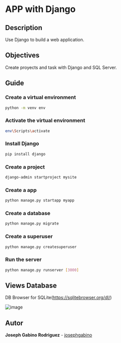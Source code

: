# APP with Django

## Description
Use Django to build a web application.

## Objectives
Create proyects and task with Django and SQL Server.

## Guide

### Create a virtual environment
```bash
python -m venv env
```
### Activate the virtual environment
```bash
env\Scripts\activate
```
### Install Django
```bash
pip install django
```
### Create a project
```bash
django-admin startproject mysite
```
### Create a app
```bash
python manage.py startapp myapp
```
### Create a database
```bash
python manage.py migrate
```
### Create a superuser
```bash
python manage.py createsuperuser
```
### Run the server
```bash
python manage.py runserver [3000]
```
##  Views Database
DB Browser for SQLite(https://sqlitebrowser.org/dl/)

![image](https://user-images.githubusercontent.com/72351056/190878039-e3df664b-bdda-4a92-b1b6-da81cb816c13.png)


## Autor
__Joseph Gabino Rodriguez__ - [josephgabino](
    alu0101329161@ull.edu.es)


